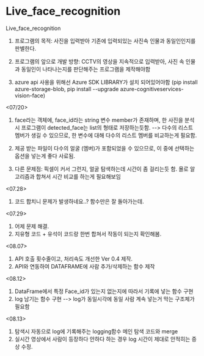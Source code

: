 # Live_face_recognition
Live_face_recognition
1. 프로그램의 목적: 사진을 입력받아 기존에 입력되있는 사진속 인물과 동일인인지를 판별한다. 

2. 프로그램의 앞으로 개발 방향: CCTV의 영상을 지속적으로 입력받아, 사진 속 인물과 동일인이 나타나는지를 판단해주는 프로그램을 제작해야함 

3. azure api 사용을 위해선 Azure SDK LIBRARY가 설치 되어있어야함 (pip install azure-storage-blob, pip install --upgrade azure-cognitiveservices-vision-face)


<07/20>
1. face라는 객체에, face_id라는 string 변수 member가 존재하며, 한 사진을 분석시 프로그램이 detected_face는 list의 형태로 저장하는듯함. 
--> 다수의 리스트 멤버가 생길 수 있으므로, 한 변수에 대해 다수의 리스트 멤버를 비교하는게 필요함. 

2. 제공 받는 파일이 다수의 얼굴 (멤버)가 포함되었을 수 있으므로, 이 중에 선택하는 옵션을 넣는게 좋다 사료됨. 

3. 다른 문제점: 픽셀이 커서 그런지, 얼굴 탐색하는데 시간이 좀 걸리는듯 함. 욜로 알고리즘과 합쳐서 시간 비교를 하는게 필요해보임 


<07.28>
1. 코드 합치니 문제가 발생하네요..? 함수만은 잘 돌아가는데.

<07.29>
1. 어제 문제 해결.
2. 지유형 코드 + 유석이 코드랑 한번 합쳐서 작동이 되는지 확인해봄. 

<08.07>
1. API 호출 횟수줄이고, 처리속도 개선한 Ver 0.4 제작. 
2. API와 연동하여 DATAFRAME에 사람 추가/삭제하는 함수 제작

<08.12>
1. DataFrame에서 특정 Face_id가 있는지 없는지에 따라서 기록에 넣는 함수 구현 
2. log 남기는 함수 구현 --> log가 동일시각에 동일 사람 계속 넣는거 막는 구조체가 필요함 

<08.13>
1. 탐색시 자동으로 log에 기록해주는 logging함수 메인 탐색 코드와 merge
2. 실시간 영상에서 사람이 등장하다 안하다 하는 경우 log 시간이 제대로 안적히는 증상 수정. 
